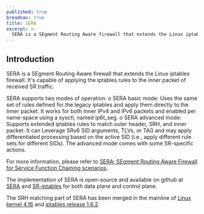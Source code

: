 ```yaml
---
published: true
breadnav: true
title: SERA
excerpt: >-
  SERA is a SEgment Routing Aware firewall that extends the Linux iptables firewall. It's capable of applying the iptables rules to the inner packet of received SR traffic. 
---
```


## Introduction

SERA is a SEgment Routing Aware firewall that extends the Linux iptables firewall. It's capable of applying the iptables rules to the inner packet of received SR traffic. 

SERA supports two modes of operation: 
o	SERA basic mode: Uses the same set of rules defined for the legacy iptables and apply them directly to the Inner packet. It works for both Inner IPv4 and IPv6 packets and enabled per name-space using a sysctl, named  ip6t_seg.
o	SERA advanced mode: Supports extended iptables rules to match outer header, SRH, and inner packet. It can Leverage SRv6 SID arguments, TLVs, or TAG and may apply differentiated processing based on the active SID (i.e., apply different rule sets for different SIDs). The advanced mode comes with some SR-specific actions. 
  
For more information, please refer to [SERA: SEgment Routing Aware Firewall for Service Function Chaining scenarios](http://netgroup.uniroma2.it/Stefano_Salsano/papers/18-ifip-sera-firewall-sfc.pdf).

The implementation of SERA is open-source and available on github at [SERA](https://github.com/SRouting/SERA) and [SR-iptables](https://github.com/SRouting/SR-iptables) for both data plane and control plane. 

The SRH matching part of SERA has been merged in the mainline of [Linux kernel 4.16](http://kernel.ubuntu.com/~kernel-ppa/mainline/v4.16/) and [iptables release 1.6.2](https://www.netfilter.org/projects/iptables/downloads.html).
